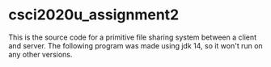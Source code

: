 # csci2020u_assignment2

This is the source code for a primitive file sharing system between a client and server. The following program was made using jdk 14, so it won't run on any other versions.
